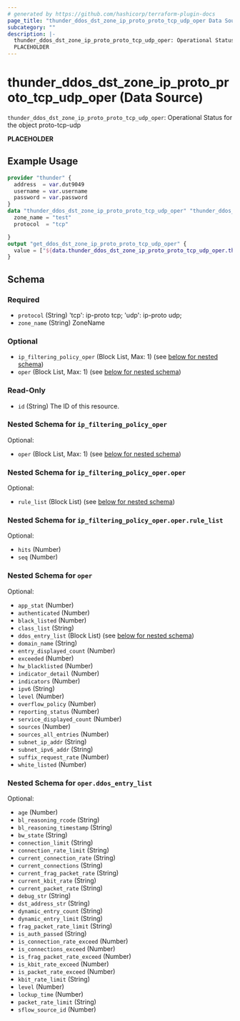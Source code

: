 ```yaml
---
# generated by https://github.com/hashicorp/terraform-plugin-docs
page_title: "thunder_ddos_dst_zone_ip_proto_proto_tcp_udp_oper Data Source - terraform-provider-thunder"
subcategory: ""
description: |-
  thunder_ddos_dst_zone_ip_proto_proto_tcp_udp_oper: Operational Status for the object proto-tcp-udp
  PLACEHOLDER
---
```


# thunder_ddos_dst_zone_ip_proto_proto_tcp_udp_oper (Data Source)

`thunder_ddos_dst_zone_ip_proto_proto_tcp_udp_oper`: Operational Status for the object proto-tcp-udp

__PLACEHOLDER__

## Example Usage

```terraform
provider "thunder" {
  address  = var.dut9049
  username = var.username
  password = var.password
}
data "thunder_ddos_dst_zone_ip_proto_proto_tcp_udp_oper" "thunder_ddos_dst_zone_ip_proto_proto_tcp_udp_oper" {
  zone_name = "test"
  protocol  = "tcp"

}
output "get_ddos_dst_zone_ip_proto_proto_tcp_udp_oper" {
  value = ["${data.thunder_ddos_dst_zone_ip_proto_proto_tcp_udp_oper.thunder_ddos_dst_zone_ip_proto_proto_tcp_udp_oper}"]
}
```

<!-- schema generated by tfplugindocs -->
## Schema

### Required

- `protocol` (String) 'tcp': ip-proto tcp; 'udp': ip-proto udp;
- `zone_name` (String) ZoneName

### Optional

- `ip_filtering_policy_oper` (Block List, Max: 1) (see [below for nested schema](#nestedblock--ip_filtering_policy_oper))
- `oper` (Block List, Max: 1) (see [below for nested schema](#nestedblock--oper))

### Read-Only

- `id` (String) The ID of this resource.

<a id="nestedblock--ip_filtering_policy_oper"></a>
### Nested Schema for `ip_filtering_policy_oper`

Optional:

- `oper` (Block List, Max: 1) (see [below for nested schema](#nestedblock--ip_filtering_policy_oper--oper))

<a id="nestedblock--ip_filtering_policy_oper--oper"></a>
### Nested Schema for `ip_filtering_policy_oper.oper`

Optional:

- `rule_list` (Block List) (see [below for nested schema](#nestedblock--ip_filtering_policy_oper--oper--rule_list))

<a id="nestedblock--ip_filtering_policy_oper--oper--rule_list"></a>
### Nested Schema for `ip_filtering_policy_oper.oper.rule_list`

Optional:

- `hits` (Number)
- `seq` (Number)




<a id="nestedblock--oper"></a>
### Nested Schema for `oper`

Optional:

- `app_stat` (Number)
- `authenticated` (Number)
- `black_listed` (Number)
- `class_list` (String)
- `ddos_entry_list` (Block List) (see [below for nested schema](#nestedblock--oper--ddos_entry_list))
- `domain_name` (String)
- `entry_displayed_count` (Number)
- `exceeded` (Number)
- `hw_blacklisted` (Number)
- `indicator_detail` (Number)
- `indicators` (Number)
- `ipv6` (String)
- `level` (Number)
- `overflow_policy` (Number)
- `reporting_status` (Number)
- `service_displayed_count` (Number)
- `sources` (Number)
- `sources_all_entries` (Number)
- `subnet_ip_addr` (String)
- `subnet_ipv6_addr` (String)
- `suffix_request_rate` (Number)
- `white_listed` (Number)

<a id="nestedblock--oper--ddos_entry_list"></a>
### Nested Schema for `oper.ddos_entry_list`

Optional:

- `age` (Number)
- `bl_reasoning_rcode` (String)
- `bl_reasoning_timestamp` (String)
- `bw_state` (String)
- `connection_limit` (String)
- `connection_rate_limit` (String)
- `current_connection_rate` (String)
- `current_connections` (String)
- `current_frag_packet_rate` (String)
- `current_kbit_rate` (String)
- `current_packet_rate` (String)
- `debug_str` (String)
- `dst_address_str` (String)
- `dynamic_entry_count` (String)
- `dynamic_entry_limit` (String)
- `frag_packet_rate_limit` (String)
- `is_auth_passed` (String)
- `is_connection_rate_exceed` (Number)
- `is_connections_exceed` (Number)
- `is_frag_packet_rate_exceed` (Number)
- `is_kbit_rate_exceed` (Number)
- `is_packet_rate_exceed` (Number)
- `kbit_rate_limit` (String)
- `level` (Number)
- `lockup_time` (Number)
- `packet_rate_limit` (String)
- `sflow_source_id` (Number)


